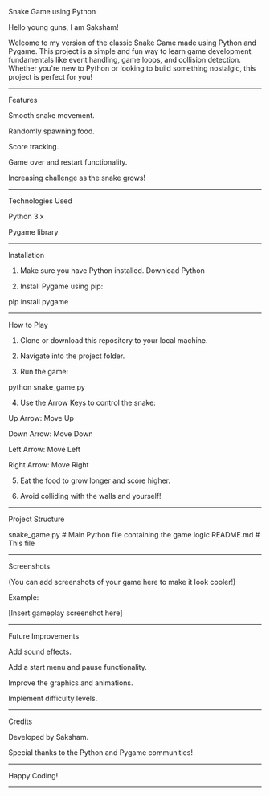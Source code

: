 
Snake Game using Python

Hello young guns, I am Saksham!

Welcome to my version of the classic Snake Game made using Python and Pygame.
This project is a simple and fun way to learn game development fundamentals like event handling, game loops, and collision detection.
Whether you're new to Python or looking to build something nostalgic, this project is perfect for you!


---

Features

Smooth snake movement.

Randomly spawning food.

Score tracking.

Game over and restart functionality.

Increasing challenge as the snake grows!



---

Technologies Used

Python 3.x

Pygame library



---

Installation

1. Make sure you have Python installed.
Download Python


2. Install Pygame using pip:



pip install pygame


---

How to Play

1. Clone or download this repository to your local machine.


2. Navigate into the project folder.


3. Run the game:



python snake_game.py

4. Use the Arrow Keys to control the snake:

Up Arrow: Move Up

Down Arrow: Move Down

Left Arrow: Move Left

Right Arrow: Move Right



5. Eat the food to grow longer and score higher.


6. Avoid colliding with the walls and yourself!




---

Project Structure

snake_game.py    # Main Python file containing the game logic
README.md        # This file


---

Screenshots

(You can add screenshots of your game here to make it look cooler!)

Example:

[Insert gameplay screenshot here]


---

Future Improvements

Add sound effects.

Add a start menu and pause functionality.

Improve the graphics and animations.

Implement difficulty levels.



---

Credits

Developed by Saksham.

Special thanks to the Python and Pygame communities!



---

Happy Coding!


---
